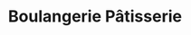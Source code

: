 ---
title: "Boulangerie Pâtisserie"
url: /chalons-en-champagne/boulangerie-patisserie-avenue-des-allies/
shop: boulangerie
---